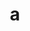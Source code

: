 ---
layout: cake
title:  a
type: cake
comic: cake_25.png
name: Super Washing
hovertext: heh heh
next: 26
prev: 24
---
